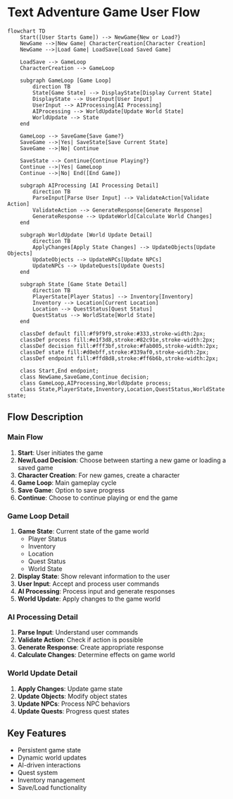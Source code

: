 # Text Adventure Game User Flow

```mermaid
flowchart TD
    Start([User Starts Game]) --> NewGame{New or Load?}
    NewGame -->|New Game| CharacterCreation[Character Creation]
    NewGame -->|Load Game| LoadSave[Load Saved Game]
    
    LoadSave --> GameLoop
    CharacterCreation --> GameLoop
    
    subgraph GameLoop [Game Loop]
        direction TB
        State[Game State] --> DisplayState[Display Current State]
        DisplayState --> UserInput[User Input]
        UserInput --> AIProcessing[AI Processing]
        AIProcessing --> WorldUpdate[Update World State]
        WorldUpdate --> State
    end
    
    GameLoop --> SaveGame{Save Game?}
    SaveGame -->|Yes| SaveState[Save Current State]
    SaveGame -->|No| Continue
    
    SaveState --> Continue{Continue Playing?}
    Continue -->|Yes| GameLoop
    Continue -->|No| End([End Game])
    
    subgraph AIProcessing [AI Processing Detail]
        direction TB
        ParseInput[Parse User Input] --> ValidateAction[Validate Action]
        ValidateAction --> GenerateResponse[Generate Response]
        GenerateResponse --> UpdateWorld[Calculate World Changes]
    end
    
    subgraph WorldUpdate [World Update Detail]
        direction TB
        ApplyChanges[Apply State Changes] --> UpdateObjects[Update Objects]
        UpdateObjects --> UpdateNPCs[Update NPCs]
        UpdateNPCs --> UpdateQuests[Update Quests]
    end
    
    subgraph State [Game State Detail]
        direction TB
        PlayerState[Player Status] --> Inventory[Inventory]
        Inventory --> Location[Current Location]
        Location --> QuestStatus[Quest Status]
        QuestStatus --> WorldState[World State]
    end

    classDef default fill:#f9f9f9,stroke:#333,stroke-width:2px;
    classDef process fill:#e1f3d8,stroke:#82c91e,stroke-width:2px;
    classDef decision fill:#fff3bf,stroke:#fab005,stroke-width:2px;
    classDef state fill:#d0ebff,stroke:#339af0,stroke-width:2px;
    classDef endpoint fill:#ffd8d8,stroke:#ff6b6b,stroke-width:2px;
    
    class Start,End endpoint;
    class NewGame,SaveGame,Continue decision;
    class GameLoop,AIProcessing,WorldUpdate process;
    class State,PlayerState,Inventory,Location,QuestStatus,WorldState state;
```

## Flow Description

### Main Flow
1. **Start**: User initiates the game
2. **New/Load Decision**: Choose between starting a new game or loading a saved game
3. **Character Creation**: For new games, create a character
4. **Game Loop**: Main gameplay cycle
5. **Save Game**: Option to save progress
6. **Continue**: Choose to continue playing or end the game

### Game Loop Detail
1. **Game State**: Current state of the game world
   - Player Status
   - Inventory
   - Location
   - Quest Status
   - World State
2. **Display State**: Show relevant information to the user
3. **User Input**: Accept and process user commands
4. **AI Processing**: Process input and generate responses
5. **World Update**: Apply changes to the game world

### AI Processing Detail
1. **Parse Input**: Understand user commands
2. **Validate Action**: Check if action is possible
3. **Generate Response**: Create appropriate response
4. **Calculate Changes**: Determine effects on game world

### World Update Detail
1. **Apply Changes**: Update game state
2. **Update Objects**: Modify object states
3. **Update NPCs**: Process NPC behaviors
4. **Update Quests**: Progress quest states

## Key Features
- Persistent game state
- Dynamic world updates
- AI-driven interactions
- Quest system
- Inventory management
- Save/Load functionality
